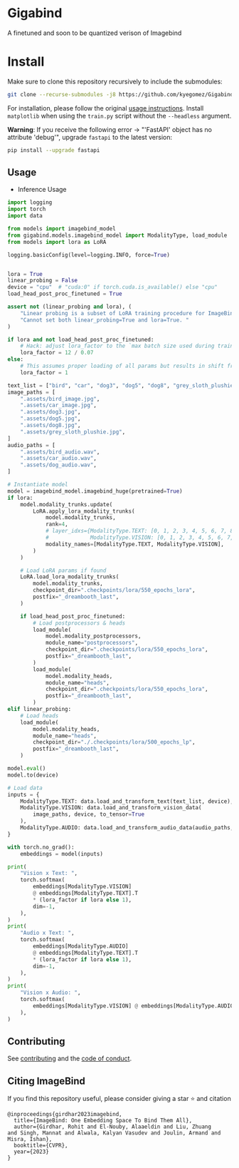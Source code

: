 # Gigabind
A finetuned and soon to be quantized verison of Imagebind

# Install
Make sure to clone this repository recursively to include the submodules:

```bash
git clone --recurse-submodules -j8 https://github.com/kyegomez/Gigabind.git
```

For installation, please follow the original [usage instructions](#Usage).
Install `matplotlib` when using the `train.py` script without the `--headless` argument.

**Warning**: If you receive the following error -> "'FastAPI' object has no attribute 'debug'", upgrade `fastapi` to the latest version:

```bash
pip install --upgrade fastapi
```



## Usage
- Inference Usage
```python
import logging
import torch
import data

from models import imagebind_model
from gigabind.models.imagebind_model import ModalityType, load_module
from models import lora as LoRA

logging.basicConfig(level=logging.INFO, force=True)


lora = True
linear_probing = False
device = "cpu"  # "cuda:0" if torch.cuda.is_available() else "cpu"
load_head_post_proc_finetuned = True

assert not (linear_probing and lora), (
    "Linear probing is a subset of LoRA training procedure for ImageBind. "
    "Cannot set both linear_probing=True and lora=True. "
)

if lora and not load_head_post_proc_finetuned:
    # Hack: adjust lora_factor to the `max batch size used during training / temperature` to compensate missing norm
    lora_factor = 12 / 0.07
else:
    # This assumes proper loading of all params but results in shift from original dist in case of LoRA
    lora_factor = 1

text_list = ["bird", "car", "dog3", "dog5", "dog8", "grey_sloth_plushie"]
image_paths = [
    ".assets/bird_image.jpg",
    ".assets/car_image.jpg",
    ".assets/dog3.jpg",
    ".assets/dog5.jpg",
    ".assets/dog8.jpg",
    ".assets/grey_sloth_plushie.jpg",
]
audio_paths = [
    ".assets/bird_audio.wav",
    ".assets/car_audio.wav",
    ".assets/dog_audio.wav",
]

# Instantiate model
model = imagebind_model.imagebind_huge(pretrained=True)
if lora:
    model.modality_trunks.update(
        LoRA.apply_lora_modality_trunks(
            model.modality_trunks,
            rank=4,
            # layer_idxs={ModalityType.TEXT: [0, 1, 2, 3, 4, 5, 6, 7, 8],
            #             ModalityType.VISION: [0, 1, 2, 3, 4, 5, 6, 7, 8]},
            modality_names=[ModalityType.TEXT, ModalityType.VISION],
        )
    )

    # Load LoRA params if found
    LoRA.load_lora_modality_trunks(
        model.modality_trunks,
        checkpoint_dir=".checkpoints/lora/550_epochs_lora",
        postfix="_dreambooth_last",
    )

    if load_head_post_proc_finetuned:
        # Load postprocessors & heads
        load_module(
            model.modality_postprocessors,
            module_name="postprocessors",
            checkpoint_dir=".checkpoints/lora/550_epochs_lora",
            postfix="_dreambooth_last",
        )
        load_module(
            model.modality_heads,
            module_name="heads",
            checkpoint_dir=".checkpoints/lora/550_epochs_lora",
            postfix="_dreambooth_last",
        )
elif linear_probing:
    # Load heads
    load_module(
        model.modality_heads,
        module_name="heads",
        checkpoint_dir="./.checkpoints/lora/500_epochs_lp",
        postfix="_dreambooth_last",
    )

model.eval()
model.to(device)

# Load data
inputs = {
    ModalityType.TEXT: data.load_and_transform_text(text_list, device),
    ModalityType.VISION: data.load_and_transform_vision_data(
        image_paths, device, to_tensor=True
    ),
    ModalityType.AUDIO: data.load_and_transform_audio_data(audio_paths, device),
}

with torch.no_grad():
    embeddings = model(inputs)

print(
    "Vision x Text: ",
    torch.softmax(
        embeddings[ModalityType.VISION]
        @ embeddings[ModalityType.TEXT].T
        * (lora_factor if lora else 1),
        dim=-1,
    ),
)
print(
    "Audio x Text: ",
    torch.softmax(
        embeddings[ModalityType.AUDIO]
        @ embeddings[ModalityType.TEXT].T
        * (lora_factor if lora else 1),
        dim=-1,
    ),
)
print(
    "Vision x Audio: ",
    torch.softmax(
        embeddings[ModalityType.VISION] @ embeddings[ModalityType.AUDIO].T, dim=-1
    ),
)


```





## Contributing
See [contributing](CONTRIBUTING.md) and the [code of conduct](CODE_OF_CONDUCT.md).

## Citing ImageBind

If you find this repository useful, please consider giving a star :star: and citation

```
@inproceedings{girdhar2023imagebind,
  title={ImageBind: One Embedding Space To Bind Them All},
  author={Girdhar, Rohit and El-Nouby, Alaaeldin and Liu, Zhuang
and Singh, Mannat and Alwala, Kalyan Vasudev and Joulin, Armand and Misra, Ishan},
  booktitle={CVPR},
  year={2023}
}
```
